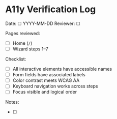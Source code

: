 # A11y Verification Log

Date: ☐ YYYY-MM-DD
Reviewer: ☐

Pages reviewed:
- ☐ Home (`/`)
- ☐ Wizard steps 1–7

Checklist:
- ☐ All interactive elements have accessible names
- ☐ Form fields have associated labels
- ☐ Color contrast meets WCAG AA
- ☐ Keyboard navigation works across steps
- ☐ Focus visible and logical order

Notes:
- ☐



